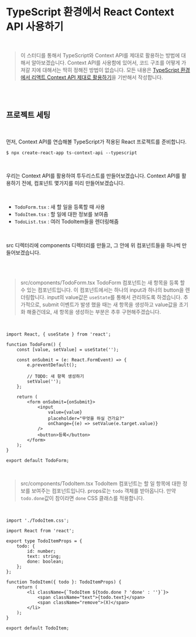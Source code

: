 # TypeScript 환경에서 React Context API 사용하기

<br />

> 이 스터디를 통해서 TypeScript와 Context API를 제대로 활용하는 방법에 대해서 알아보겠습니다. Context API를 사용함에 있어서, 코드 구조를 어떻게 가져갈 지에 대해서는 딱히 정해진 방법이 없습니다. 모든 내용은 [TypeScript 환경에서 리액트 Context API 제대로 활용하기](https://velog.io/@velopert/typescript-context-api)을 기반해서 작성합니다.

<br />
<br />

## 프로젝트 세팅

<br />

먼저, Context API를 연습해볼 TypeScript가 적용된 React 프로젝트를 준비합니다.

```
$ npx create-react-app ts-context-api --typescript
```

<br />

우리는 Context API를 활용하여 투두리스트를 만들어보겠습니다. Context API를 활용하기 전에, 컴포넌트 몇가지를 미리 만들어보겠습니다.

<br />

-   `TodoForm.tsx` : 새 할 일을 등록할 때 사용
-   `TodoItem.tsx` : 할 일에 대한 정보를 보여줌
-   `TodoList.tsx` : 여러 TodoItem들을 렌더링해줌

<br />

src 디렉터리에 components 디렉터리를 만들고, 그 안에 위 컴포넌트들을 하나씩 만들어보겠습니다.

<br />
<br />

> src/components/TodoForm.tsx
> TodoForm 컴포넌트는 새 항목을 등록 할 수 있는 컴포넌트입니다. 이 컴포넌트에서는 하나의 input과 하나의 button을 렌더링합니다. input의 value값은 `useState`를 통해서 관리하도록 하겠습니다. 추가적으로, submit 이벤트가 발생 했을 때는 새 항목을 생성하고 value값을 초기화 해줄건데요, 새 항목을 생성하는 부분은 추후 구현해주겠습니다.

<br />

```
import React, { useState } from 'react';

function TodoForm() {
    const [value, setValue] = useState('');

    const onSubmit = (e: React.FormEvent) => {
        e.preventDefault();

        // TODO: 새 항목 생성하기
        setValue('');
    };

    return (
        <form onSubmit={onSubmit}>
            <input
                value={value}
                placeholder="무엇을 하실 건가요?"
                onChange={(e) => setValue(e.target.value)}
            />
            <button>등록</button>
        </form>
    );
}

export default TodoForm;
```

<br />

> src/components/TodoItem.tsx
> TodoItem 컴포넌트는 할 일 항목에 대한 정보를 보여주는 컴포넌트입니다. props로는 `todo` 객체를 받아옵니다. 만약 `todo.done`값이 참이라면 `done` CSS 클래스를 적용합니다.

<br />

```
import './TodoItem.css';

import React from 'react';

export type TodoItemProps = {
    todo: {
        id: number;
        text: string;
        done: boolean;
    };
};

function TodoItem({ todo }: TodoItemProps) {
    return (
        <li className={`TodoItem ${todo.done ? 'done' : ''}`}>
            <span className="text">{todo.text}</span>
            <span className="remove">(X)</span>
        </li>
    );
}

export default TodoItem;
```
